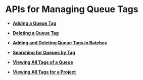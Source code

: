 # APIs for Managing Queue Tags<a name="EN-US_TOPIC_0128036931"></a>

-   **[Adding a Queue Tag](adding-a-queue-tag.md)**  

-   **[Deleting a Queue Tag](deleting-a-queue-tag.md)**  

-   **[Adding and Deleting Queue Tags in Batches](adding-and-deleting-queue-tags-in-batches.md)**  

-   **[Searching for Queues by Tag](searching-for-queues-by-tag.md)**  

-   **[Viewing All Tags of a Queue](viewing-all-tags-of-a-queue.md)**  

-   **[Viewing All Tags for a Project](viewing-all-tags-for-a-project.md)**  


